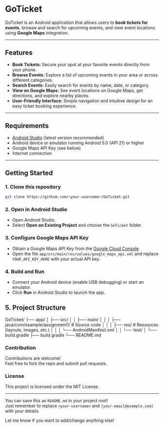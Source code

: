 # GoTicket

GoTicket is an Android application that allows users to **book tickets for events**, browse and search for upcoming events, and view event locations using **Google Maps** integration.

---

## Features

- **Book Tickets:** Secure your spot at your favorite events directly from your phone.
- **Browse Events:** Explore a list of upcoming events in your area or across different categories.
- **Search Events:** Easily search for events by name, date, or category.
- **View on Google Maps:** See event locations on Google Maps, get directions, and explore nearby places.
- **User-Friendly Interface:** Simple navigation and intuitive design for an easy ticket booking experience.

---

## Requirements

- [Android Studio](https://developer.android.com/studio) (latest version recommended)
- Android device or emulator running Android 5.0 (API 21) or higher
- Google Maps API Key (see below)
- Internet connection

---

## Getting Started

### 1. Clone this repository

```bash
git clone https://github.com/<your-username>/GoTicket.git
```

### 2. Open in Android Studio

- Open Android Studio.
- Select **Open an Existing Project** and choose the `GoTicket` folder.

### 3. Configure Google Maps API Key

- Obtain a Google Maps API Key from the [Google Cloud Console](https://console.cloud.google.com/).
- Open the file `app/src/main/res/values/google_maps_api.xml` and replace `YOUR_API_KEY_HERE` with your actual API key.

### 4. Build and Run

- Connect your Android device (enable USB debugging) or start an emulator.
- Click **Run** in Android Studio to launch the app.

## 5. Project Structure
GoTicket/
├── app/
│ ├── src/
│ │ ├── main/
│ │ │ ├── java/com/example/assignment1/ # Source code
│ │ │ ├── res/ # Resources (layouts, images, etc.)
│ │ │ └── AndroidManifest.xml
│ │ └── test/
│ └── build.gradle
├── build.gradle
└── README.md

### Contribution

Contributions are welcome!  
Feel free to fork the repo and submit pull requests.

### License

This project is licensed under the MIT License.




---

You can save this as `README.md` in your project root!  
Just remember to replace `<your-username>` and `[your-email@example.com]` with your details.

Let me know if you want to add/change anything else!
